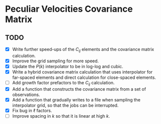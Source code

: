 # Peculiar Velocities Covariance Matrix


## TODO
- [x] Write further speed-ups of the $C_{ij}$ elements and the covariance matrix calculation.
- [x] Improve the grid sampling for more speed.
- [x] Update the $P(k)$ interpolator to be in log-log and cubic.
- [x] Write a hybrid covariance matrix calculation that uses interpolator for far-spaced elements and direct calculation for close-spaced elements.
- [ ] Add growth factor prefactors to the $C_{ij}$ calculation.
- [x] Add a function that constructs the covariance matrix from a set of observations.
- [x] Add a function that gradually writes to a file when sampling the interpolator grid, so that the jobs can be interrupted.
- [x] Fix bug in $\ell$ factors.
- [ ] Improve spacing in $k$ so that it is linear at high $k$.
